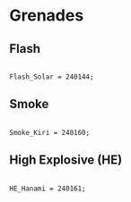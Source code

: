 # Grenades

## Flash

```

Flash_Solar = 240144;

```

## Smoke


```

Smoke_Kiri = 240160;

```

## High Explosive (HE)

```

HE_Hanami = 240161;

```